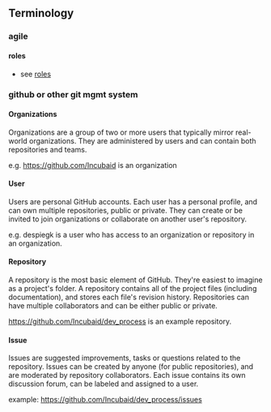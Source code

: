 ## Terminology

### agile

#### roles

- see [roles](roles.md)


### github or other git mgmt system

#### Organizations

Organizations are a group of two or more users that typically mirror real-world organizations. They are administered by users and can contain both repositories and teams.

e.g. https://github.com/Incubaid is an organization

#### User

Users are personal GitHub accounts. Each user has a personal profile, and can own multiple repositories, public or private. They can create or be invited to join organizations or collaborate on another user's repository.

e.g. despiegk is a user who has access to an organization or repository in an organization.

#### Repository

A repository is the most basic element of GitHub. They're easiest to imagine as a project's folder. A repository contains all of the project files (including documentation), and stores each file's revision history. Repositories can have multiple collaborators and can be either public or private.

https://github.com/Incubaid/dev_process is an example repository.

#### Issue

Issues are suggested improvements, tasks or questions related to the repository. Issues can be created by anyone (for public repositories), and are moderated by repository collaborators. Each issue contains its own discussion forum, can be labeled and assigned to a user.

example: https://github.com/Incubaid/dev_process/issues

